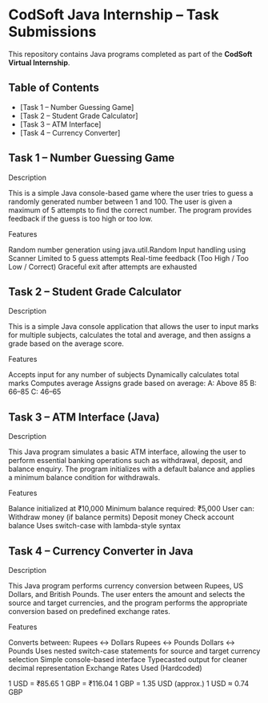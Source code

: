 # CodSoft Java Internship – Task Submissions

This repository contains Java programs completed as part of the **CodSoft Virtual Internship**.

## Table of Contents
- [Task 1 – Number Guessing Game]
- [Task 2 – Student Grade Calculator]
- [Task 3 – ATM Interface]
- [Task 4 – Currency Converter]

## Task 1 – Number Guessing Game
Description

This is a simple Java console-based game where the user tries to guess a randomly generated number between 1 and 100. The user is given a maximum of 5 attempts to find the correct number. The program provides feedback if the guess is too high or too low.

Features

Random number generation using java.util.Random
Input handling using Scanner
Limited to 5 guess attempts
Real-time feedback (Too High / Too Low / Correct)
Graceful exit after attempts are exhausted

## Task 2 – Student Grade Calculator
Description

This is a simple Java console application that allows the user to input marks for multiple subjects, calculates the total and average, and then assigns a grade based on the average score.

Features

Accepts input for any number of subjects
Dynamically calculates total marks
Computes average
Assigns grade based on average:
A: Above 85
B: 66–85
C: 46–65

## Task 3 – ATM Interface (Java)
Description

This Java program simulates a basic ATM interface, allowing the user to perform essential banking operations such as withdrawal, deposit, and balance enquiry. The program initializes with a default balance and applies a minimum balance condition for withdrawals.

Features

Balance initialized at ₹10,000
Minimum balance required: ₹5,000
User can:
Withdraw money (if balance permits)
Deposit money
Check account balance
Uses switch-case with lambda-style syntax 

## Task 4 – Currency Converter in Java
Description

This Java program performs currency conversion between Rupees, US Dollars, and British Pounds. The user enters the amount and selects the source and target currencies, and the program performs the appropriate conversion based on predefined exchange rates.

Features

Converts between:
Rupees ↔ Dollars
Rupees ↔ Pounds
Dollars ↔ Pounds
Uses nested switch-case statements for source and target currency selection
Simple console-based interface
Typecasted output for cleaner decimal representation
Exchange Rates Used (Hardcoded)

1 USD = ₹85.65
1 GBP = ₹116.04
1 GBP = 1.35 USD (approx.)
1 USD ≈ 0.74 GBP
